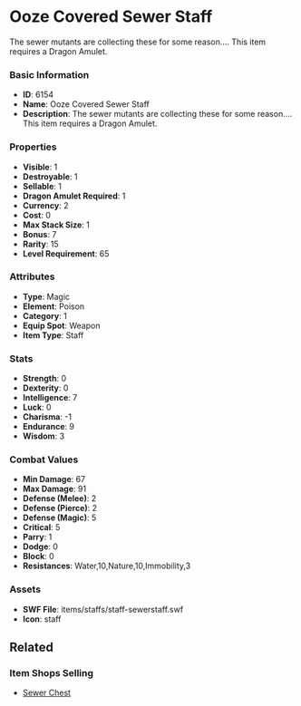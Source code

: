 # Ooze Covered Sewer Staff

The sewer mutants are collecting these for some reason.... This item requires a Dragon Amulet.

### Basic Information

- **ID**: 6154
- **Name**: Ooze Covered Sewer Staff
- **Description**: The sewer mutants are collecting these for some reason.... This item requires a Dragon Amulet.

### Properties

- **Visible**: 1
- **Destroyable**: 1
- **Sellable**: 1
- **Dragon Amulet Required**: 1
- **Currency**: 2
- **Cost**: 0
- **Max Stack Size**: 1
- **Bonus**: 7
- **Rarity**: 15
- **Level Requirement**: 65

### Attributes

- **Type**: Magic
- **Element**: Poison
- **Category**: 1
- **Equip Spot**: Weapon
- **Item Type**: Staff

### Stats

- **Strength**: 0
- **Dexterity**: 0
- **Intelligence**: 7
- **Luck**: 0
- **Charisma**: -1
- **Endurance**: 9
- **Wisdom**: 3

### Combat Values

- **Min Damage**: 67
- **Max Damage**: 91
- **Defense (Melee)**: 2
- **Defense (Pierce)**: 2
- **Defense (Magic)**: 5
- **Critical**: 5
- **Parry**: 1
- **Dodge**: 0
- **Block**: 0
- **Resistances**: Water,10,Nature,10,Immobility,3

### Assets

- **SWF File**: items/staffs/staff-sewerstaff.swf
- **Icon**: staff

## Related

### Item Shops Selling

- [Sewer Chest](../item-shops/236-sewer-chest.md)

